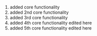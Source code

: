 1. added core functionality
2. added 2nd core functionality
3. added 3rd core functionality
4. added 4th core functionality edited here
5. added 5th core functionality edited here
